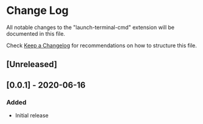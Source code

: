 # Change Log

All notable changes to the "launch-terminal-cmd" extension will be documented in this file.

Check [Keep a Changelog](http://keepachangelog.com/) for recommendations on how to structure this file.

## [Unreleased]

## [0.0.1] - 2020-06-16
### Added
- Initial release